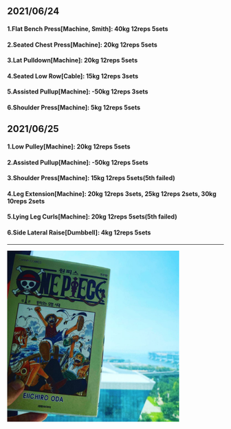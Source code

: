 ## 2021/06/24
#### 1.Flat Bench Press\[Machine, Smith\]: 40kg 12reps 5sets
#### 2.Seated Chest Press\[Machine\]: 20kg 12reps 5sets
#### 3.Lat Pulldown\[Machine\]: 20kg 12reps 5sets
#### 4.Seated Low Row\[Cable\]: 15kg 12reps 3sets
#### 5.Assisted Pullup\[Machine\]: -50kg 12reps 3sets
#### 6.Shoulder Press\[Machine\]: 5kg 12reps 5sets

## 2021/06/25
#### 1.Low Pulley\[Machine\]: 20kg 12reps 5sets
#### 2.Assisted Pullup\[Machine\]: -50kg 12reps 5sets
#### 3.Shoulder Press\[Machine\]: 15kg 12reps 5sets(5th failed)
#### 4.Leg Extension\[Machine\]: 20kg 12reps 3sets, 25kg 12reps 2sets, 30kg 10reps 2sets
#### 5.Lying Leg Curls\[Machine\]: 20kg 12reps 5sets(5th failed)
#### 6.Side Lateral Raise\[Dumbbell\]: 4kg 12reps 5sets

---
<img src='../_resources/__001.png' width='400px' />

